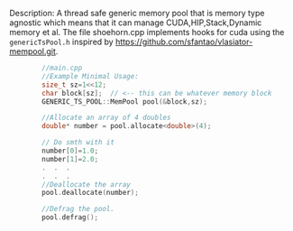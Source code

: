 
Description: A thread safe generic memory pool that is memory type agnostic which means that it can manage CUDA,HIP,Stack,Dynamic memory et al.
The file shoehorn.cpp implements hooks for cuda using the ```genericTsPool.h``` inspired by https://github.com/sfantao/vlasiator-mempool.git.

```c++
        //main.cpp
        //Example Minimal Usage:
        size_t sz=1<<12;
        char block[sz];  // <-- this can be whatever memory block
        GENERIC_TS_POOL::MemPool pool(&block,sz);

        //Allocate an array of 4 doubles
        double* number = pool.allocate<double>(4);

        // Do smth with it
        number[0]=1.0;
        number[1]=2.0;
        .  .  .
        .  .  .
        //Deallocate the array
        pool.deallocate(number);

        //Defrag the pool.
        pool.defrag();

```
